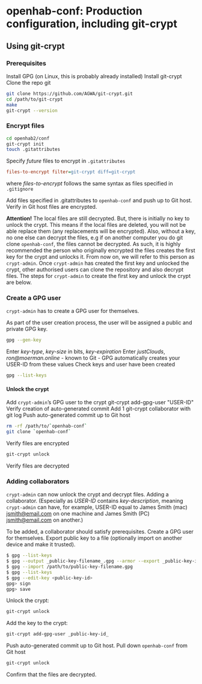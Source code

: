 # openhab-conf: Production configuration, including git-crypt

## Using git-crypt

### Prerequisites

Install GPG (on Linux, this is probably already installed)
Install git-crypt
Clone the repo git

```bash
git clone https://github.com/AGWA/git-crypt.git
cd /path/to/git-crypt
make
git-crypt --version
```

### Encrypt files

```bash
cd openhab2/conf
git-crypt init
touch .gitattributes
```

Specify _future_ files to encrypt in `.gitattributes`

```ini
files-to-encrypt filter=git-crypt diff=git-crypt
```

where _files-to-encrypt_ follows the same syntax as files specified in `.gitignore`

Add files specified in .gitattributes to `openhab-conf` and push up to Git host.
Verify in Git host files are encrypted.

**Attention!**
The local files are still decrypted. But, there is initially no key to unlock the crypt.
This means if the local files are deleted, you will not be able replace them (any replacements will be encrypted).
Also, without a key, no one else can decrypt the files, e.g if on another computer you do git clone `openhab-conf`, the files cannot be decrypted.
As such, it is highly recommended the person who originally encrypted the files creates the first key for the crypt and unlocks it.
From now on, we will refer to this person as `crypt-admin`.
Once `crypt-admin` has created the first key and unlocked the crypt, other authorised users can clone the repository and also decrypt files.
The steps for `crypt-admin` to create the first key and unlock the crypt are below.

### Create a GPG user

`crypt-admin` has to create a GPG user for themselves.

As part of the user creation process, the user will be assigned a public and private GPG key.

```bash
gpg --gen-key
```

Enter _key-type_, _key-size_ in bits, _key-expiration_
Enter _justClouds_, _ron@moerman.online_ - known to Git - GPG automatically creates your USER-ID from these values
Check keys and user have been created

```bash
gpg --list-keys
```

#### Unlock the crypt

Add `crypt-admin`’s GPG user to the crypt git-crypt add-gpg-user "USER-ID"
Verify creation of auto-generated commit Add 1 git-crypt collaborator with git log
Push auto-generated commit up to Git host

```bash
rm -rf /path/to/`openhab-conf`
git clone `openhab-conf`
```

Verify files are encrypted

```bash
git-crypt unlock
```

Verify files are decrypted

### Adding collaborators

`crypt-admin` can now unlock the crypt and decrypt files.
Adding a collaborator.
(Especially as _USER-ID_ contains _key-description_, meaning `crypt-admin` can have, for example, USER-ID equal to James Smith (mac) jsmith@email.com on one machine and James Smith (PC) jsmith@email.com on another.)

To be added, a collaborator should satisfy prerequisites.
Create a GPG user for themselves. Export public key to a file (optionally import on another device and make it trusted).

```bash
$ gpg --list-keys
$ gpg --output _public-key-filename_.gpg --armor --export _public-key-id_
$ gpg --import /path/to/public-key-filename.gpg
$ gpg --list-keys
$ gpg --edit-key <public-key-id>
gpg> sign
gpg> save
```

Unlock the crypt:

```bash
git-crypt unlock
```

Add the key to the crypt:

```bash
git-crypt add-gpg-user _public-key-id_
```

Push auto-generated commit up to Git host.
Pull down `openhab-conf` from Git host

```bash
git-crypt unlock
```

Confirm that the files are decrypted.
